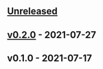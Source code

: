 <a name="unreleased"></a>
## [Unreleased]


<a name="v0.2.0"></a>
## [v0.2.0] - 2021-07-27

<a name="v0.1.0"></a>
## v0.1.0 - 2021-07-17

[Unreleased]: https://github.com/shgopher/GOFamily/compare/v0.2.0...HEAD
[v0.2.0]: https://github.com/shgopher/GOFamily/compare/v0.1.0...v0.2.0
